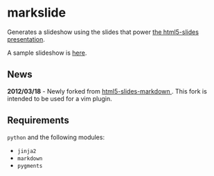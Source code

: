 markslide
=====================

Generates a slideshow using the slides that power
[the html5-slides presentation](http://apirocks.com/html5/html5.html).

A sample slideshow is [here](http://adamzap.com/random/html5-slides-markdown.html).

News
----

**2012/03/18** - Newly forked from [html5-slides-markdown
](https://github.com/vinyll/html5-slides-markdown). This fork is intended to be used for a vim plugin.


Requirements
------------

`python` and the following modules:

- `jinja2`
- `markdown`
- `pygments`
